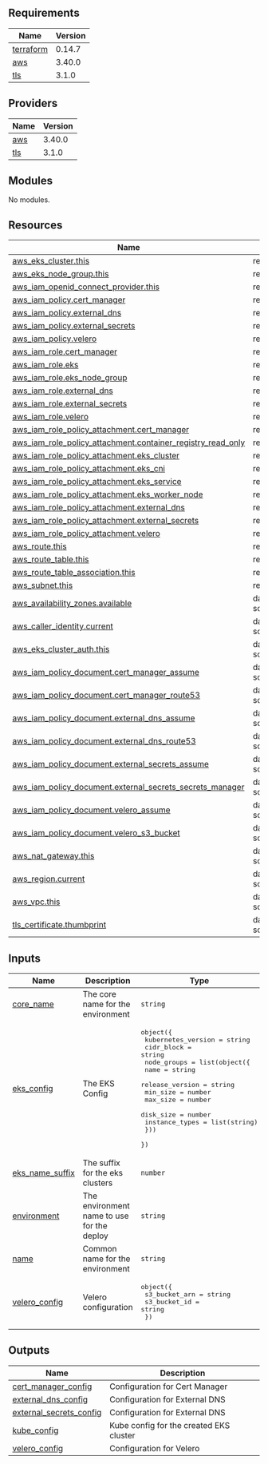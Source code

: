 ## Requirements

| Name | Version |
|------|---------|
| <a name="requirement_terraform"></a> [terraform](#requirement\_terraform) | 0.14.7 |
| <a name="requirement_aws"></a> [aws](#requirement\_aws) | 3.40.0 |
| <a name="requirement_tls"></a> [tls](#requirement\_tls) | 3.1.0 |

## Providers

| Name | Version |
|------|---------|
| <a name="provider_aws"></a> [aws](#provider\_aws) | 3.40.0 |
| <a name="provider_tls"></a> [tls](#provider\_tls) | 3.1.0 |

## Modules

No modules.

## Resources

| Name | Type |
|------|------|
| [aws_eks_cluster.this](https://registry.terraform.io/providers/hashicorp/aws/3.40.0/docs/resources/eks_cluster) | resource |
| [aws_eks_node_group.this](https://registry.terraform.io/providers/hashicorp/aws/3.40.0/docs/resources/eks_node_group) | resource |
| [aws_iam_openid_connect_provider.this](https://registry.terraform.io/providers/hashicorp/aws/3.40.0/docs/resources/iam_openid_connect_provider) | resource |
| [aws_iam_policy.cert_manager](https://registry.terraform.io/providers/hashicorp/aws/3.40.0/docs/resources/iam_policy) | resource |
| [aws_iam_policy.external_dns](https://registry.terraform.io/providers/hashicorp/aws/3.40.0/docs/resources/iam_policy) | resource |
| [aws_iam_policy.external_secrets](https://registry.terraform.io/providers/hashicorp/aws/3.40.0/docs/resources/iam_policy) | resource |
| [aws_iam_policy.velero](https://registry.terraform.io/providers/hashicorp/aws/3.40.0/docs/resources/iam_policy) | resource |
| [aws_iam_role.cert_manager](https://registry.terraform.io/providers/hashicorp/aws/3.40.0/docs/resources/iam_role) | resource |
| [aws_iam_role.eks](https://registry.terraform.io/providers/hashicorp/aws/3.40.0/docs/resources/iam_role) | resource |
| [aws_iam_role.eks_node_group](https://registry.terraform.io/providers/hashicorp/aws/3.40.0/docs/resources/iam_role) | resource |
| [aws_iam_role.external_dns](https://registry.terraform.io/providers/hashicorp/aws/3.40.0/docs/resources/iam_role) | resource |
| [aws_iam_role.external_secrets](https://registry.terraform.io/providers/hashicorp/aws/3.40.0/docs/resources/iam_role) | resource |
| [aws_iam_role.velero](https://registry.terraform.io/providers/hashicorp/aws/3.40.0/docs/resources/iam_role) | resource |
| [aws_iam_role_policy_attachment.cert_manager](https://registry.terraform.io/providers/hashicorp/aws/3.40.0/docs/resources/iam_role_policy_attachment) | resource |
| [aws_iam_role_policy_attachment.container_registry_read_only](https://registry.terraform.io/providers/hashicorp/aws/3.40.0/docs/resources/iam_role_policy_attachment) | resource |
| [aws_iam_role_policy_attachment.eks_cluster](https://registry.terraform.io/providers/hashicorp/aws/3.40.0/docs/resources/iam_role_policy_attachment) | resource |
| [aws_iam_role_policy_attachment.eks_cni](https://registry.terraform.io/providers/hashicorp/aws/3.40.0/docs/resources/iam_role_policy_attachment) | resource |
| [aws_iam_role_policy_attachment.eks_service](https://registry.terraform.io/providers/hashicorp/aws/3.40.0/docs/resources/iam_role_policy_attachment) | resource |
| [aws_iam_role_policy_attachment.eks_worker_node](https://registry.terraform.io/providers/hashicorp/aws/3.40.0/docs/resources/iam_role_policy_attachment) | resource |
| [aws_iam_role_policy_attachment.external_dns](https://registry.terraform.io/providers/hashicorp/aws/3.40.0/docs/resources/iam_role_policy_attachment) | resource |
| [aws_iam_role_policy_attachment.external_secrets](https://registry.terraform.io/providers/hashicorp/aws/3.40.0/docs/resources/iam_role_policy_attachment) | resource |
| [aws_iam_role_policy_attachment.velero](https://registry.terraform.io/providers/hashicorp/aws/3.40.0/docs/resources/iam_role_policy_attachment) | resource |
| [aws_route.this](https://registry.terraform.io/providers/hashicorp/aws/3.40.0/docs/resources/route) | resource |
| [aws_route_table.this](https://registry.terraform.io/providers/hashicorp/aws/3.40.0/docs/resources/route_table) | resource |
| [aws_route_table_association.this](https://registry.terraform.io/providers/hashicorp/aws/3.40.0/docs/resources/route_table_association) | resource |
| [aws_subnet.this](https://registry.terraform.io/providers/hashicorp/aws/3.40.0/docs/resources/subnet) | resource |
| [aws_availability_zones.available](https://registry.terraform.io/providers/hashicorp/aws/3.40.0/docs/data-sources/availability_zones) | data source |
| [aws_caller_identity.current](https://registry.terraform.io/providers/hashicorp/aws/3.40.0/docs/data-sources/caller_identity) | data source |
| [aws_eks_cluster_auth.this](https://registry.terraform.io/providers/hashicorp/aws/3.40.0/docs/data-sources/eks_cluster_auth) | data source |
| [aws_iam_policy_document.cert_manager_assume](https://registry.terraform.io/providers/hashicorp/aws/3.40.0/docs/data-sources/iam_policy_document) | data source |
| [aws_iam_policy_document.cert_manager_route53](https://registry.terraform.io/providers/hashicorp/aws/3.40.0/docs/data-sources/iam_policy_document) | data source |
| [aws_iam_policy_document.external_dns_assume](https://registry.terraform.io/providers/hashicorp/aws/3.40.0/docs/data-sources/iam_policy_document) | data source |
| [aws_iam_policy_document.external_dns_route53](https://registry.terraform.io/providers/hashicorp/aws/3.40.0/docs/data-sources/iam_policy_document) | data source |
| [aws_iam_policy_document.external_secrets_assume](https://registry.terraform.io/providers/hashicorp/aws/3.40.0/docs/data-sources/iam_policy_document) | data source |
| [aws_iam_policy_document.external_secrets_secrets_manager](https://registry.terraform.io/providers/hashicorp/aws/3.40.0/docs/data-sources/iam_policy_document) | data source |
| [aws_iam_policy_document.velero_assume](https://registry.terraform.io/providers/hashicorp/aws/3.40.0/docs/data-sources/iam_policy_document) | data source |
| [aws_iam_policy_document.velero_s3_bucket](https://registry.terraform.io/providers/hashicorp/aws/3.40.0/docs/data-sources/iam_policy_document) | data source |
| [aws_nat_gateway.this](https://registry.terraform.io/providers/hashicorp/aws/3.40.0/docs/data-sources/nat_gateway) | data source |
| [aws_region.current](https://registry.terraform.io/providers/hashicorp/aws/3.40.0/docs/data-sources/region) | data source |
| [aws_vpc.this](https://registry.terraform.io/providers/hashicorp/aws/3.40.0/docs/data-sources/vpc) | data source |
| [tls_certificate.thumbprint](https://registry.terraform.io/providers/hashicorp/tls/3.1.0/docs/data-sources/certificate) | data source |

## Inputs

| Name | Description | Type | Default | Required |
|------|-------------|------|---------|:--------:|
| <a name="input_core_name"></a> [core\_name](#input\_core\_name) | The core name for the environment | `string` | n/a | yes |
| <a name="input_eks_config"></a> [eks\_config](#input\_eks\_config) | The EKS Config | <pre>object({<br>    kubernetes_version = string<br>    cidr_block         = string<br>    node_groups = list(object({<br>      name            = string<br>      release_version = string<br>      min_size        = number<br>      max_size        = number<br>      disk_size       = number<br>      instance_types  = list(string)<br>    }))<br>  })</pre> | n/a | yes |
| <a name="input_eks_name_suffix"></a> [eks\_name\_suffix](#input\_eks\_name\_suffix) | The suffix for the eks clusters | `number` | `1` | no |
| <a name="input_environment"></a> [environment](#input\_environment) | The environment name to use for the deploy | `string` | n/a | yes |
| <a name="input_name"></a> [name](#input\_name) | Common name for the environment | `string` | n/a | yes |
| <a name="input_velero_config"></a> [velero\_config](#input\_velero\_config) | Velero configuration | <pre>object({<br>    s3_bucket_arn = string<br>    s3_bucket_id  = string<br>  })</pre> | n/a | yes |

## Outputs

| Name | Description |
|------|-------------|
| <a name="output_cert_manager_config"></a> [cert\_manager\_config](#output\_cert\_manager\_config) | Configuration for Cert Manager |
| <a name="output_external_dns_config"></a> [external\_dns\_config](#output\_external\_dns\_config) | Configuration for External DNS |
| <a name="output_external_secrets_config"></a> [external\_secrets\_config](#output\_external\_secrets\_config) | Configuration for External DNS |
| <a name="output_kube_config"></a> [kube\_config](#output\_kube\_config) | Kube config for the created EKS cluster |
| <a name="output_velero_config"></a> [velero\_config](#output\_velero\_config) | Configuration for Velero |
